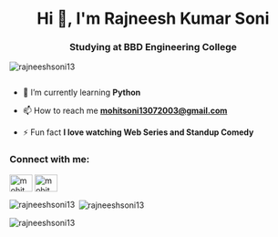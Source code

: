 <h1 align="center">Hi 👋, I'm Rajneesh Kumar Soni</h1>
<h3 align="center">Studying at BBD Engineering College</h3>

<p align="left"> <img src="https://komarev.com/ghpvc/?username=rajneeshsoni13&label=Profile%20views&color=0e75b6&style=flat" alt="rajneeshsoni13" /> </p>

<p align="left"> <a href="https://twitter.com/" target="blank"><img src="https://img.shields.io/twitter/follow/?logo=twitter&style=for-the-badge" alt="" /></a> </p>

- 🌱 I’m currently learning **Python**

- 📫 How to reach me **mohitsoni13072003@gmail.com**

- ⚡ Fun fact **I love watching Web Series and Standup Comedy**

<h3 align="left">Connect with me:</h3>
<p align="left">
<a href="https://linkedin.com/in/mohit soni" target="blank"><img align="center" src="https://raw.githubusercontent.com/rahuldkjain/github-profile-readme-generator/master/src/images/icons/Social/linked-in-alt.svg" alt="mohit soni" height="30" width="40" /></a>
<a href="https://instagram.com/mohit_soni_013" target="blank"><img align="center" src="https://raw.githubusercontent.com/rahuldkjain/github-profile-readme-generator/master/src/images/icons/Social/instagram.svg" alt="mohit_soni_013" height="30" width="40" /></a>
</p>

<p><img align="left" src="https://github-readme-stats.vercel.app/api/top-langs?username=rajneeshsoni13&show_icons=true&locale=en&layout=compact" alt="rajneeshsoni13" /></p>

<p>&nbsp;<img align="center" src="https://github-readme-stats.vercel.app/api?username=rajneeshsoni13&show_icons=true&locale=en" alt="rajneeshsoni13" /></p>

<p><img align="center" src="https://github-readme-streak-stats.herokuapp.com/?user=rajneeshsoni13&" alt="rajneeshsoni13" /></p>
